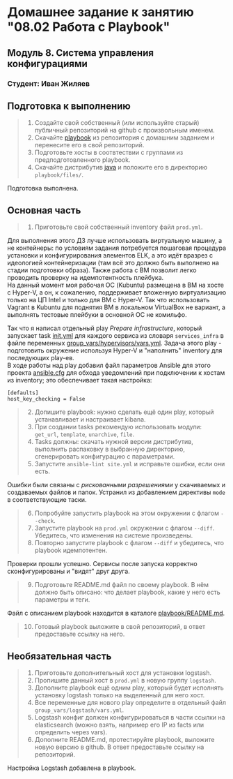 # Домашнее задание к занятию "08.02 Работа с Playbook"

## Модуль 8. Система управления конфигурациями

### Студент: Иван Жиляев

## Подготовка к выполнению
>1. Создайте свой собственный (или используйте старый) публичный репозиторий на github с произвольным именем.
>2. Скачайте [playbook](./playbook/) из репозитория с домашним заданием и перенесите его в свой репозиторий.
>3. Подготовьте хосты в соотвтествии с группами из предподготовленного playbook. 
>4. Скачайте дистрибутив [java](https://www.oracle.com/java/technologies/javase-jdk11-downloads.html) и положите его в директорию `playbook/files/`. 

Подготовка выполнена.

## Основная часть
>1. Приготовьте свой собственный inventory файл `prod.yml`.

Для выполнения этого ДЗ лучше использовать виртуальную машину, а не контейнеры: по условиям задания потребуется пошаговая процедура установки и конфигурирования элементов ELK, а это идёт вразрез с идеологией контейнеризации (там всё это должно быть выполнено на стадии подготовки образа). Также работа с ВМ позволит легко проводить проверку на идемпотентность плейбука.  
На данный момент моя рабочая ОС (Kubuntu) размещена в ВМ на хосте с Hyper-V, а он, к сожалению, поддерживает вложенную виртуализацию только на ЦП Intel и только для ВМ с Hyper-V. Так что использовать Vagrant в Kubuntu для поднятия ВМ в локальном VirtualBox не вариант, а выполнять тестовые плейбуки в основной ОС не комильфо.

Так что я написал отдельный play _Prepare infrastructure_, который запускает task [init.yml](playbook/init.yml) для каждого сервиса из словаря `services_infra` в файле переменных [group_vars/hypervisors/vars.yml](playbook/group_vars/hypervisors/vars.yml). Задача этого play - подготовить окружение используя Hyper-V и "наполнить" inventory для последующих play-ев.  
В ходе работы над play добавил файл параметров Ansible для этого проекта [ansible.cfg](playbook/ansible.cfg) для обхода уведомлений при подключении к хостам из inventory; это обеспечивает такая настройка:

```
[defaults]
host_key_checking = False
```

>2. Допишите playbook: нужно сделать ещё один play, который устанавливает и настраивает kibana.
>3. При создании tasks рекомендую использовать модули: `get_url`, `template`, `unarchive`, `file`.
>4. Tasks должны: скачать нужной версии дистрибутив, выполнить распаковку в выбранную директорию, сгенерировать конфигурацию с параметрами.
>5. Запустите `ansible-lint site.yml` и исправьте ошибки, если они есть.

Ошибки были связаны с _рискованными разрешениями_ у скачиваемых и создаваемых файлов и папок. Устранил из добавлением директивы `mode` в соответствующие таски.

>6. Попробуйте запустить playbook на этом окружении с флагом `--check`.
>7. Запустите playbook на `prod.yml` окружении с флагом `--diff`. Убедитесь, что изменения на системе произведены.
>8. Повторно запустите playbook с флагом `--diff` и убедитесь, что playbook идемпотентен.

Проверки прошли успешно. Сервисы после запуска корректно сконфигурированы и "видят" друг друга.

>9. Подготовьте README.md файл по своему playbook. В нём должно быть описано: что делает playbook, какие у него есть параметры и теги.

Файл с описанием playbook находится в каталоге [playbook/README.md](playbook/README.md).

>10. Готовый playbook выложите в свой репозиторий, в ответ предоставьте ссылку на него.

## Необязательная часть

>1. Приготовьте дополнительный хост для установки logstash.
>2. Пропишите данный хост в `prod.yml` в новую группу `logstash`.
>3. Дополните playbook ещё одним play, который будет исполнять установку logstash только на выделенный для него хост.
>4. Все переменные для нового play определите в отдельный файл `group_vars/logstash/vars.yml`.
>5. Logstash конфиг должен конфигурироваться в части ссылки на elasticsearch (можно взять, например его IP из facts или определить через vars).
>6. Дополните README.md, протестируйте playbook, выложите новую версию в github. В ответ предоставьте ссылку на репозиторий.

Настройка Logstash добавлена в playbook.
